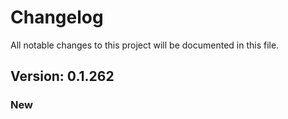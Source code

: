 # Changelog

All notable changes to this project will be documented in this file.

## Version: 0.1.262

### New



